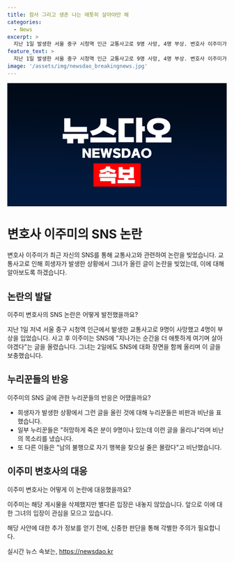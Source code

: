 ```yaml
---
title: 참사 그리고 생존 나는 애틋히 살아야만 해
categories:
  - News
excerpt: >
  지난 1일 발생한 서울 중구 시청역 인근 교통사고로 9명 사망, 4명 부상. 변호사 이주미가 사고에 대한 글을 올려 논란. 사고 속 잔상을 표현한 글에 누리꾼들 비난 쏟아져. 이주미는 게시물 삭제하며 입장 내지 않았다. #하트시그널 #이주미 #시청교통사고
feature_text: >
  지난 1일 발생한 서울 중구 시청역 인근 교통사고로 9명 사망, 4명 부상. 변호사 이주미가 사고에 대한 글을 올려 논란. 사고 속 잔상을 표현한 글에 누리꾼들 비난 쏟아져. 이주미는 게시물 삭제하며 입장 내지 않았다. #하트시그널 #이주미 #시청교통사고
image: '/assets/img/newsdao_breakingnews.jpg'
---
```


<p><img src="/assets/img/newsdao_breakingnews.jpg" alt="bookingtag 속보" /></p>

<h1>변호사 이주미의 SNS 논란</h1>

<p>변호사 이주미가 최근 자신의 SNS를 통해 교통사고와 관련하여 논란을 빚었습니다. 교통사고로 인해 희생자가 발생한 상황에서 그녀가 올린 글이 논란을 빚었는데, 이에 대해 알아보도록 하겠습니다.</p>

<h2 data-ke-size="size26">논란의 발달</h2>

<p>이주미 변호사의 SNS 논란은 어떻게 발전했을까요?</p>

<p data-ke-size="size16">지난 1일 저녁 서울 중구 시청역 인근에서 발생한 교통사고로 9명이 사망했고 4명이 부상을 입었습니다. 사고 후 이주미는 SNS에 "지나가는 순간을 더 애틋하게 여기며 살아야겠다"는 글을 올렸습니다. 그녀는 2일에도 SNS에 대화 장면을 함께 올리며 이 글을 보충했습니다.</p>

<h2 data-ke-size="size26">누리꾼들의 반응</h2>

<p>이주미의 SNS 글에 관한 누리꾼들의 반응은 어땠을까요?</p>

<ul>
  <li>희생자가 발생한 상황에서 그런 글을 올린 것에 대해 누리꾼들은 비판과 비난을 표했습니다.</li>
  <li>일부 누리꾼들은 "허망하게 죽은 분이 9명이나 있는데 이런 글을 올리냐"라며 비난의 목소리를 냈습니다.</li>
  <li>또 다른 이들은 "남의 불행으로 자기 행복을 찾으실 줄은 몰랐다"고 비난했습니다.</li>
</ul>

<h2 data-ke-size="size26">이주미 변호사의 대응</h2>

<p>이주미 변호사는 어떻게 이 논란에 대응했을까요?</p>

<p data-ke-size="size16">이주미는 해당 게시물을 삭제했지만 별다른 입장은 내놓지 않았습니다. 앞으로 이에 대한 그녀의 입장이 관심을 모으고 있습니다.</p>

<p>해당 사안에 대한 추가 정보를 얻기 전에, 신중한 판단을 통해 각별한 주의가 필요합니다.</p>
실시간 뉴스 속보는, <a href="https://newsdao.kr" rel="dofollow">https://newsdao.kr</a>



